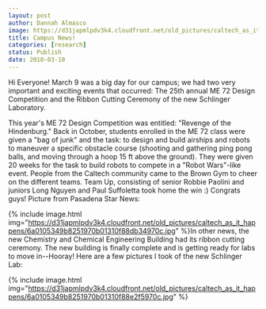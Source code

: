 ```yaml
---
layout: post
author: Dannah Almasco
image: https://d31japmlpdv3k4.cloudfront.net/old_pictures/caltech_as_it_happens/6a0105349b8251970b0120a92215e9970b.jpg
title: Campus News!
categories: [research]
status: Publish
date: 2010-03-10
---
```


Hi Everyone!
March 9 was a big day for our campus; we had two very important and exciting events that occurred: The 25th annual ME 72 Design Competition and the Ribbon Cutting Ceremony of the new Schlinger Laboratory.

This year's ME 72 Design Competition was entitled: "Revenge of the Hindenburg." Back in October, students enrolled in the ME 72 class were given a "bag of junk" and the task: to design and build airships and robots to maneuver a specific obstacle course (shooting and gathering ping pong balls, and moving through a hoop 15 ft above the ground). They were given 20 weeks for the task to build robots to compete in a "Robot Wars"-like event. People from the Caltech community came to the Brown Gym to cheer on the different teams. Team Up, consisting of senior Robbie Paolini and juniors Long Nguyen and
 Paul Suffoletta took home the win :) Congrats guys!
Picture from Pasadena Star News:


{% include image.html img="https://d31japmlpdv3k4.cloudfront.net/old_pictures/caltech_as_it_happens/6a0105349b8251970b01310f88db34970c.jpg" %}In other news, the new Chemistry and Chemical Engineering Building had its ribbon cutting ceremony. The new building is finally complete and is getting ready for labs to move in--Hooray!
Here are a few pictures I took of the new Schlinger Lab:

{% include image.html img="https://d31japmlpdv3k4.cloudfront.net/old_pictures/caltech_as_it_happens/6a0105349b8251970b01310f88e2f5970c.jpg" %}
